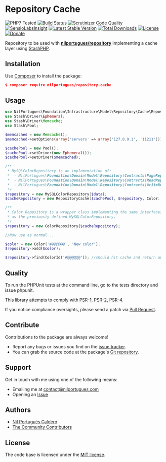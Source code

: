 # Repository Cache
![PHP7 Tested](http://php-eye.com/badge/nilportugues/repository-cache/php70.svg)
[![Build Status](https://travis-ci.org/PHPRepository/php-repository-cache.svg)](https://travis-ci.org/PHPRepository/php-repository-cache) [![Scrutinizer Code Quality](https://scrutinizer-ci.com/g/nilportugues/php-repository-cache/badges/quality-score.png?b=master)](https://scrutinizer-ci.com/g/nilportugues/php-repository-cache/?branch=master) [![SensioLabsInsight](https://insight.sensiolabs.com/projects/2941364f-c744-4680-ac53-a77f5328a46d/mini.png)](https://insight.sensiolabs.com/projects/2941364f-c744-4680-ac53-a77f5328a46d) [![Latest Stable Version](https://poser.pugx.org/nilportugues/repository-cache/v/stable)](https://packagist.org/packages/nilportugues/repository-cache) [![Total Downloads](https://poser.pugx.org/nilportugues/repository-cache/downloads)](https://packagist.org/packages/nilportugues/repository-cache) [![License](https://poser.pugx.org/nilportugues/repository-cache/license)](https://packagist.org/packages/nilportugues/repository-cache)
[![Donate](https://www.paypalobjects.com/en_US/i/btn/btn_donate_SM.gif)](https://paypal.me/nilportugues)

Repository to be used with **[nilportugues/repository](https://github.com/nilportugues/php-repository)** implementing a cache layer using [StashPHP](http://www.stashphp.com/). 

## Installation

Use [Composer](https://getcomposer.org) to install the package:

```json
$ composer require nilportugues/repository-cache
```

## Usage

```php
use NilPortugues\Foundation\Infrastructure\Model\Repository\Cache\RepositoryCache;
use Stash\Driver\Ephemeral;
use Stash\Driver\Memcache;
use Stash\Pool;

$memcached = new Memcache();
$memcached->setOptions(array('servers' => array('127.0.0.1', '11211')));

$cachePool = new Pool();
$cachePool->setDriver(new Ephemeral());
$cachePool->setDriver($memcached);

/**
 * MySQLColorRepository is an implementation of:
 *  - NilPortugues\Foundation\Domain\Model\Repository\Contracts\PageRepository
 *  - NilPortugues\Foundation\Domain\Model\Repository\Contracts\ReadRepository
 *  - NilPortugues\Foundation\Domain\Model\Repository\Contracts\WriteRepository
 */
$repository = new MySQLColorRepository($data);
$cacheRepository = new RepositoryCache($cachePool, $repository, Color::class, '3600');

/**
 * Color Repository is a wrapper class implementing the same interfaces
 * as the previously defined MySQLColorRepository.
 */
$repository = new ColorRepository($cacheRepository);

//Now use as normal... 

$color = new Color('#@@@@@@', 'New color');
$repository->add($color);

$repository->find(ColorId('#@@@@@@')); //should hit cache and return an instance of Color.
```



## Quality

To run the PHPUnit tests at the command line, go to the tests directory and issue phpunit.

This library attempts to comply with [PSR-1](http://www.php-fig.org/psr/psr-1/), [PSR-2](http://www.php-fig.org/psr/psr-2/), [PSR-4](http://www.php-fig.org/psr/psr-4/).

If you notice compliance oversights, please send a patch via [Pull Request](https://github.com/nilportugues/php-repository-cache/pulls).


## Contribute

Contributions to the package are always welcome!

* Report any bugs or issues you find on the [issue tracker](https://github.com/nilportugues/php-repository-cache/issues/new).
* You can grab the source code at the package's [Git repository](https://github.com/nilportugues/php-repository-cache).


## Support

Get in touch with me using one of the following means:

 - Emailing me at <contact@nilportugues.com>
 - Opening an [Issue](https://github.com/nilportugues/php-repository-cache/issues/new)


## Authors

* [Nil Portugués Calderó](http://nilportugues.com)
* [The Community Contributors](https://github.com/nilportugues/php-repository-cache/graphs/contributors)


## License
The code base is licensed under the [MIT license](LICENSE).

